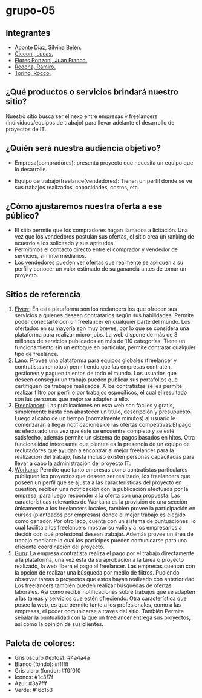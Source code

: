 # grupo-05

## Integrantes

- [Aponte Díaz, Silvina Belén.](https://github.com/belenkskin)
- [Cicconi, Lucas.](https://github.com/LucasCicconi1704)
- [Flores Ponzoni, Juan Franco.](https://github.com/juanfranflores)
- [Redona, Ramiro.](https://github.com/ramiro1998)
- [Torino, Rocco.](https://github.com/RoccoTorino)

## ¿Qué productos o servicios brindará nuestro sitio?

Nuestro sitio busca ser el nexo entre empresas y freelancers (individuos/equipos de trabajo) para llevar adelante el desarrollo de proyectos de IT.

## ¿Quién será nuestra audiencia objetivo?

- Empresa(compradores): presenta proyecto que necesita un equipo que lo desarrolle.

- Equipo de trabajo/freelance(vendedores): Tienen un perfil donde se ve sus trabajos realizados, capacidades, costos, etc.

## ¿Cómo ajustaremos nuestra oferta a ese público?

- El sitio permite que los compradores hagan llamados a licitación. Una vez que los vendedores postulan sus ofertas, el sitio crea un ranking de acuerdo a los solicitado y sus aptitudes.
- Permitimos el contacto directo entre el comprador y vendedor de servicios, sin intermediarios.
- Los vendedores pueden ver ofertas que realmente se apliquen a su perfil y conocer un valor estimado de su ganancia antes de tomar un proyecto.

## Sitios de referencia

1. [Fiverr](https://www.fiverr.com/): En esta plataforma son los reelancers los que ofrecen sus servicios a quienes deseen contratarlos según sus habilidades. Permite poder conectarte con un freelancer en cualquier parte del mundo. Los ofertados en su mayoría son muy breves, por lo que se considera una plataforma para realizar micro-jobs. La web dispone de más de 3 millones de servicios publicados en más de 110 categorías. Tiene un funcionamiento sin un enfoque en particular, permite contratar cualquier tipo de freelance.
2. [Lano](https://www.lano.io/en/): Provee una plataforma para equipos globales (freelancer y contratistas remotos) permitiendo que las empresas contraten, gestionen y paguen  talentos de todo el mundo. Los usuarios que deseen conseguir un trabajo pueden publicar sus portafolios que certifiquen los trabajos realizados. A los contratistas se les permite realizar filtro por perfil o por trabajos específicos, el cual el resultado son las personas que mejor se adapten a ello.
3. [Freenlancer](https://www.freelancer.es/): Las publicaciones en esta web son fáciles y gratis, simplemente basta con abastecer un título, descripción y presupuesto. Luego al cabo de un tiempo (normalmente minutos) al usuario le comenzarán a llegar notificaciones de las ofertas competitivas.El pago es efectuado una vez que éste se encuentre completo y se esté satisfecho, además permite un sistema de pagos basados en hitos.
Otra funcionalidad interesante que plantea es la presencia de un equipo de reclutadores que ayudan a encontrar al mejor freelancer para la realización del trabajo, hasta incluso existen personas capacitadas para llevar a cabo la administración del proyecto IT.
4. [Workana](https://www.workana.com): Permite que tanto empresas como contratistas particulares publiquen los proyectos que deseen ser realizado, los freelancers que poseen un perfil que se ajusta a las características del proyecto en cuestión, reciben una notificación con la publicación efectuada por la empresa, para luego responder a la oferta con una propuesta. 
Las características relevantes de Workana es la provisión de una sección únicamente a los freelancers locales, también provee la participación en cursos (planteados por empresas) donde el mejor trabajo es elegido como ganador. Por otro lado, cuenta con un sistema de puntuaciones, lo cual facilita a los freelancers mostrar su valía y a los empresarios a decidir con qué profesional desean trabajar. Además provee un área de trabajo mediante la cual los participes pueden comunicarse para una eficiente coordinación del proyecto.
5. [Guru](https://www.guru.com/): La empresa contratista realiza el pago por el trabajo directamente a la plataforma, una vez ésta da su aprobación a la tarea o proyecto realizado, la web libera el pago al freelancer.
Las empresas cuentan con la opción de realizar una búsqueda por medio de filtros. Pudiendo observar tareas o proyectos que estos hayan realizado con anterioridad. Los freelancers también pueden realizar búsquedas de ofertas laborales. Así como recibir notificaciones sobre trabajos que se adapten a las tareas y servicios que estén ofreciendo.
Otra característica que posee la web, es que permite tanto a los profesionales, como a las empresas, el poder comunicarse a través del sitio. También Permite señalar la puntualidad con la que un freelancer entrega sus proyectos, así como la opinión de sus clientes.

## Paleta de colores:

- Gris oscuro (textos): #4a4a4a
- Blanco (fondo): #ffffff
- Gris claro (fondo): #f0f0f0
- Íconos: #1c3f7f
- Azul: #3a7fff
- Verde: #16c153

<!--
Ideas:
Tags de aptitudes.
Juntar puntos que se puedan canjear por merch.
-->
